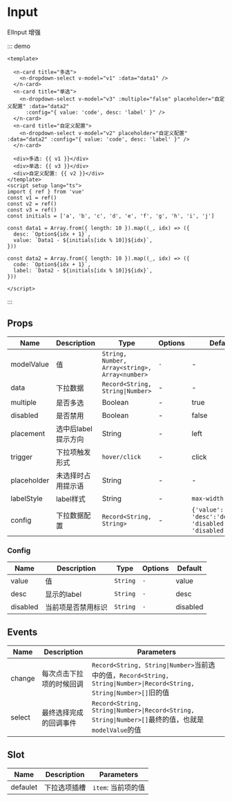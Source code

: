 # Input

ElInput 增强

::: demo

```vue
<template>

  <n-card title="多选">
    <n-dropdown-select v-model="v1" :data="data1" />
  </n-card>
  <n-card title="单选">
    <n-dropdown-select v-model="v3" :multiple="false" placeholder="自定义配置" :data="data2"
      :config="{ value: 'code', desc: 'label' }" />
  </n-card>
  <n-card title="自定义配置">
    <n-dropdown-select v-model="v2" placeholder="自定义配置" :data="data2" :config="{ value: 'code', desc: 'label' }" />
  </n-card>

  <div>多选: {{ v1 }}</div>
  <div>单选: {{ v3 }}</div>
  <div>自定义配置: {{ v2 }}</div>
</template>
<script setup lang="ts">
import { ref } from 'vue'
const v1 = ref()
const v2 = ref()
const v3 = ref()
const initials = ['a', 'b', 'c', 'd', 'e', 'f', 'g', 'h', 'i', 'j']

const data1 = Array.from({ length: 10 }).map((_, idx) => ({
  desc: `Option${idx + 1}`,
  value: `Data1 - ${initials[idx % 10]}${idx}`,
}))

const data2 = Array.from({ length: 10 }).map((_, idx) => ({
  code: `Option${idx + 1}`,
  label: `Data2 - ${initials[idx % 10]}${idx}`,
}))

</script>
```

:::

## Props

| Name     | Description    | Type   | Options                               | Default |
| -------- | -------------- | ------ | ------------------------------------- | ------- |
| modelValue   | 值   | `String, Number, Array<string>, Array<number>` | `-`    | -    |
| data | 下拉数据 | `Record<String, String\|Number>` | - | -    |
| multiple | 是否多选 | Boolean | - | true    |
| disabled | 是否禁用 | Boolean | - | false    |
| placement | 选中后label提示方向 | String | - | left    |
| trigger | 下拉项触发形式 | `hover/click` | - | click    |
| placeholder | 未选择时占用提示语 | String | - | -    |
| labelStyle | label样式 | String | - | `max-width: 100px`    |
| config | 下拉数据配置 | `Record<String, String>` | - |  `{'value':'value', 'desc':'desc', 'disabled': 'disabled'}`   |

### Config

| Name     | Description    | Type   | Options                               | Default |
| -------- | -------------- | ------ | ------------------------------------- | ------- |
| value   | 值   | `String` | `-`    | value    |
| desc   | 显示的label   | `String` | `-`    | desc    |
| disabled   | 当前项是否禁用标识   | `String` | `-`    | disabled    |

## Events

| Name  | Description            | Parameters         |
| ----- | ---------------------- | ------------------ |
| change | 每次点击下拉项的时候回调 | `Record<String, String\|Number>`当前选中的值，`Record<String, String\|Number>\|Record<String, String\|Number>[]`旧的值 |
| select | 最终选择完成的回调事件 |`Record<String, String\|Number>\|Record<String, String\|Number>[]`最终的值，也就是`modelValue`的值 |


## Slot


| Name  | Description            | Parameters         |
| ----- | ---------------------- | ------------------ |
| defaulet | 下拉选项插槽 | `item`: 当前项的值 |
